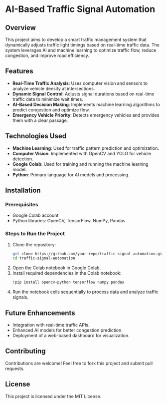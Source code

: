 # AI-Based Traffic Signal Automation

## Overview
This project aims to develop a smart traffic management system that dynamically adjusts traffic light timings based on real-time traffic data. The system leverages AI and machine learning to optimize traffic flow, reduce congestion, and improve road efficiency.

## Features
- **Real-Time Traffic Analysis**: Uses computer vision and sensors to analyze vehicle density at intersections.
- **Dynamic Signal Control**: Adjusts signal durations based on real-time traffic data to minimize wait times.
- **AI-Based Decision Making**: Implements machine learning algorithms to predict congestion and optimize flow.
- **Emergency Vehicle Priority**: Detects emergency vehicles and provides them with a clear passage.

## Technologies Used
- **Machine Learning**: Used for traffic pattern prediction and optimization.
- **Computer Vision**: Implemented with OpenCV and YOLO for vehicle detection.
- **Google Colab**: Used for training and running the machine learning model.
- **Python**: Primary language for AI models and processing.

## Installation
### Prerequisites
- Google Colab account
- Python libraries: OpenCV, TensorFlow, NumPy, Pandas

### Steps to Run the Project
1. Clone the repository:
   ```sh
   git clone https://github.com/your-repo/traffic-signal-automation.git
   cd traffic-signal-automation
   ```
2. Open the Colab notebook in Google Colab.
3. Install required dependencies in the Colab notebook:
   ```sh
   !pip install opencv-python tensorflow numpy pandas
   ```
4. Run the notebook cells sequentially to process data and analyze traffic signals.

## Future Enhancements
- Integration with real-time traffic APIs.
- Enhanced AI models for better congestion prediction.
- Deployment of a web-based dashboard for visualization.

## Contributing
Contributions are welcome! Feel free to fork this project and submit pull requests.

## License
This project is licensed under the MIT License.

